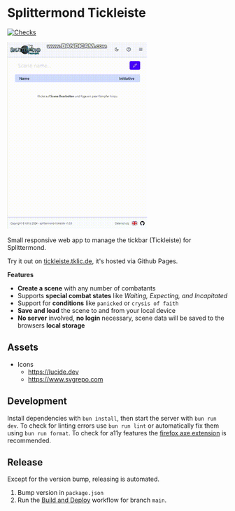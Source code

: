 # Splittermond Tickleiste

[![Checks](https://github.com/k3ltis/splittermond-tickleiste/actions/workflows/checks.yml/badge.svg?branch=main)](https://github.com/k3ltis/splittermond-tickleiste/actions/workflows/checks.yml)

![Alt Text](docs/splimoapp.gif)

Small responsive web app to manage the tickbar (Tickleiste) for Splittermond.

Try it out on [tickleiste.tklic.de](tickleiste.tklic.de), it's hosted via Github Pages.

**Features**

- **Create a scene** with any number of combatants
- Supports **special combat states** like _Waiting, Expecting, and Incapitated_
- Support for **conditions** like `panicked` or `crysis of faith`
- **Save and load** the scene to and from your local device
- **No server** involved, **no login** necessary, scene data will be saved to the browsers **local storage**

## Assets

- Icons
  - https://lucide.dev
  - https://www.svgrepo.com

## Development

Install dependencies with `bun install`, then start the server with `bun run dev`.
To check for linting errors use `bun run lint` or automatically fix them using `bun run format`.
To check for a11y features the [firefox axe extension](https://addons.mozilla.org/en-US/firefox/addon/axe-devtools/) is recommended.

## Release

Except for the version bump, releasing is automated.

1. Bump version in `package.json`
2. Run the [Build and Deploy](https://github.com/k3ltis/splittermond-tickleiste/actions/workflows/deployment.yml) workflow for branch `main`.
